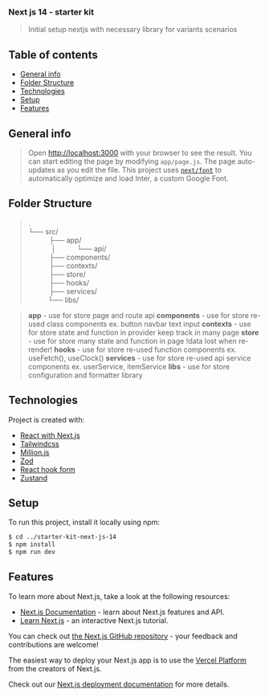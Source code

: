 
### Next js 14 - starter kit  
> Initial setup nextjs with necessary library for variants scenarios
## Table of contents
*   [General info](#general-info)
*   [Folder Structure](#folder-structure)
*   [Technologies](#technologies)
*   [Setup](#setup)
*   [Features](#features)

## General info
> Open [http://localhost:3000](http://localhost:3000) with your browser to see the result.
> You can start editing the page by modifying `app/page.js`. The page auto-updates as you edit the file.
> This project uses [`next/font`](https://nextjs.org/docs/basic-features/font-optimization) to automatically optimize and load Inter, a custom Google Font.

## Folder Structure
>. <br/>
>└── src/ <br/>
>&emsp;&emsp;&emsp;├── app/ <br/>
>&emsp;&emsp;&emsp; │&emsp;&emsp;&emsp;└── api/ <br/>
>&emsp;&emsp;&emsp;├── components/ <br/>
>&emsp;&emsp;&emsp;├── contexts/ <br/>
>&emsp;&emsp;&emsp;├── store/ <br/>
>&emsp;&emsp;&emsp;├── hooks/ <br/>
>&emsp;&emsp;&emsp;├── services/ <br/>
>&emsp;&emsp;&ensp; └── libs/ <br/>

> **app** - use for store page and route api
> **components** - use for store re-used class components ex. button navbar text input
> **contexts** - use for store state and function in provider keep track in many page
> **store** - use for store many state and function in page !data lost when re-render!
> **hooks** - use for store re-used function components ex. useFetch(), useClock()
> **services** - use for store re-used api service components ex. userService, itemService
> **libs** - use for store configuration and formatter library

## Technologies
Project is created with:
*   [React with Next.js](https://nextjs.org/) 
*   [Tailwindcss](https://tailwindcss.com/)
*   [Million.js](https://million.dev)
*   [Zod](https://zod.dev)
*   [React hook form](https://react-hook-form.com/)
*   [Zustand](https://github.com/pmndrs/zustand)

## Setup
To run this project, install it locally using npm:

```bash
$ cd ../starter-kit-next-js-14
$ npm install
$ npm run dev
```

## Features
To learn more about Next.js, take a look at the following resources:

- [Next.js Documentation](https://nextjs.org/docs) - learn about Next.js features and API.
- [Learn Next.js](https://nextjs.org/learn) - an interactive Next.js tutorial.

You can check out [the Next.js GitHub repository](https://github.com/vercel/next.js/) - your feedback and contributions are welcome!

The easiest way to deploy your Next.js app is to use the [Vercel Platform](https://vercel.com/new?utm_medium=default-template&filter=next.js&utm_source=create-next-app&utm_campaign=create-next-app-readme) from the creators of Next.js.

Check out our [Next.js deployment documentation](https://nextjs.org/docs/deployment) for more details.
